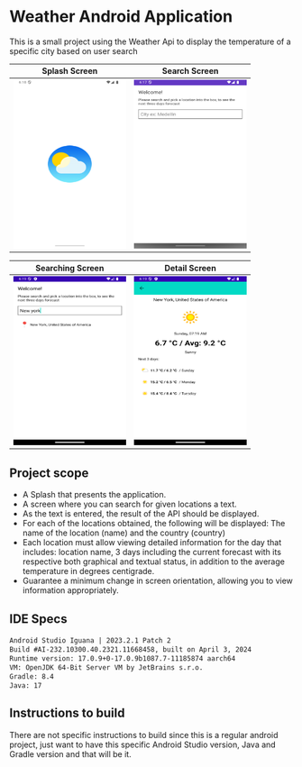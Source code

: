 # Weather Android Application

This is a small project using the Weather Api to display the temperature of a specific city based on user search

| Splash Screen | Search Screen |
|---|---|
| <img src="https://github.com/jlpuma24/weather-android-app/blob/master/app/src/main/assets/screenshots/Screenshot_1713698296.png" alt="Splash Screen" height="300" width="200"> | <img src="https://github.com/jlpuma24/weather-android-app/blob/master/app/src/main/assets/screenshots/Screenshot_1713698286.png" alt="Search Screen" height="300" width="200"> |

| Searching Screen | Detail Screen |
|---|---|
| <img src="https://github.com/jlpuma24/weather-android-app/blob/master/app/src/main/assets/screenshots/Screenshot_1713698406.png" alt="Searching Screen" height="300" width="200"> | <img src="https://github.com/jlpuma24/weather-android-app/blob/master/app/src/main/assets/screenshots/Screenshot_1713698381.png" alt="Detail Screen" height="300" width="200"> |


## Project scope

* A Splash that presents the application.
* A screen where you can search for given locations a text.
* As the text is entered, the result of the API should be displayed.
* For each of the locations obtained, the following will be displayed: The name of the location (name) and the country (country)
* Each location must allow viewing detailed information for the day that includes: location name, 3 days including the current forecast with its respective both graphical and textual status, in addition to the average temperature in degrees centigrade.
* Guarantee a minimum change in screen orientation, allowing you to view information appropriately.

## IDE Specs

```
Android Studio Iguana | 2023.2.1 Patch 2
Build #AI-232.10300.40.2321.11668458, built on April 3, 2024
Runtime version: 17.0.9+0-17.0.9b1087.7-11185874 aarch64
VM: OpenJDK 64-Bit Server VM by JetBrains s.r.o.
Gradle: 8.4
Java: 17

```
## Instructions to build

There are not specific instructions to build since this is a regular android project, just want to have this specific Android Studio version, Java and Gradle version and that will be it.